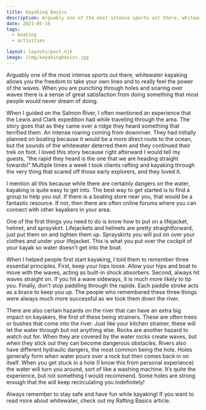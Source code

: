 ```yaml
---
title: Kayaking Basics
description: Arguably one of the most intense sports out there, whitewater kayaking allows you the freedom to take your own lines and to really feel the power of the waves. When you are punching through holes and soaring over waves there is a sense of great satisfaction from doing something that most people would never dream of doing.
date: 2021-05-16
tags:
  - boating
  - activities

layout: layouts/post.njk
image: /img/kayakingbasics.jpg
---
```


Arguably one of the most intense sports out there, whitewater kayaking allows you the freedom to take your own lines and to really feel the power of the waves. When you are punching through holes and soaring over waves there is a sense of great satisfaction from doing something that most people would never dream of doing.

When I guided on the Salmon River, I often mentioned an experience that the Lewis and Clark expedition had while traveling through the area. The story goes that as they came over a ridge they heard something that terrified them. An intense roaring coming from downriver. They had initially planned on boating because it would be a more direct route to the ocean, but the sounds of the whitewater deterred them and they continued their trek on foot. I loved this story because right afterward I would tell my guests, “the rapid they heard is the one that we are heading straight towards!” Multiple times a week I took clients rafting and kayaking through the very thing that scared off those early explorers, and they loved it.

I mention all this because while there are certainly dangers on the water, kayaking is quite easy to get into. The best way to get started is to find a group to help you out. If there is a boating store near you, that would be a fantastic resource. If not, then there are often online forums where you can connect with other kayakers in your area.

One of the first things you need to do is know how to put on a lifejacket, helmet, and sprayskirt. Lifejackets and helmets are pretty straightforward, just put them on and tighten them up. Sprayskirts you will put on over your clothes and under your lifejacket. This is what you put over the cockpit of your kayak so water doesn’t get into the boat.

When I helped people first start kayaking, I told them to remember three essential principles. First, keep your hips loose. Allow your hips and boat to move with the waves, acting as built-in shock absorbers. Second, always hit waves straight on. If you hit a wave sideways, it is much more likely to tip you. Finally, don’t stop paddling through the rapids. Each paddle stroke acts as a brace to keep you up. The people who remembered these three things were always much more successful as we took them down the river.

There are also certain hazards on the river that can have an extra big impact on kayakers, the first of these being strainers. These are often trees or bushes that come into the river. Just like your kitchen strainer, these will let the water through but not anything else. Rocks are another hazard to watch out for. When they are covered by the water rocks create waves, but when they stick out they can become dangerous obstacles. Rivers also have different hydraulic dangers, the most common being the hole. Holes generally form when water pours over a rock but then comes back in on itself. When you get stuck in a hole (I know this from personal experience) the water will turn you around, sort of like a washing machine. It’s quite the experience, but not something I would recommend. Some holes are strong enough that the will keep recirculating you indefinitely!

Always remember to stay safe and have fun while kayaking! If you want to read more about whitewater, check out my Rafting Basics article.
